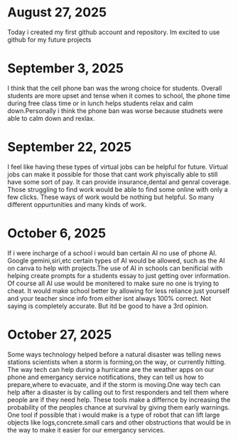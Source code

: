 # August 27, 2025
Today i created my first github account and repository. Im excited to use github for my future projects
# September 3, 2025
I think that the cell phone ban was the wrong choice for students. Overall students are more upset and tense when it comes to school, the phone time during free class time or in lunch helps students relax and calm down.Personally i think the phone ban was worse because studnets were able to calm down and rexlax.
# September 22, 2025
I feel like having these types of virtual jobs can be helpful for future. Virtual jobs can make it possible for those that cant work phyiscally able to still have some sort of pay. It can provide insurance,dental and genral coverage. Those struggling to find work would be able to find some online with only a few clicks. These ways of work would be nothing but helpful. So many different oppurtunities and many kinds of work.
# October 6, 2025
If i were incharge of a school i would ban certain AI no use of phone AI. Google gemini,siri,etc certain types of AI would be allowed, such as the AI on canva to help with projects.The use of AI in schools can benificial with helping create prompts for a students essay to just getting over information. Of course all AI use would be monitered to make sure no one is trying to cheat. It would make school better by allowing for less reliance just yourself and your teacher since info from either isnt always 100% correct. Not saying is completely accurate. But itd be good to have a 3rd opinion.
# October 27, 2025
Some ways technology helped before a natural disaster was telling news stations scientists when a storm is forming,on the way, or currently hitting. The way tech can help during a hurricane are the weather apps on our phone and emergancy service notifications, they can tell us how to prepare,where to evacuate, and if the storm is moving.One way tech can help after a disaster is by calling out to first responders and tell them where people are if they need help. These tools make a differnce by increasing the probability of the peoples chance at survival by giving them early warnings. One tool if possible that i would make is a type of robot that can lift large objects like logs,concrete.small cars and other obstructions that would be in the way to make it easier for our emergancy services.
